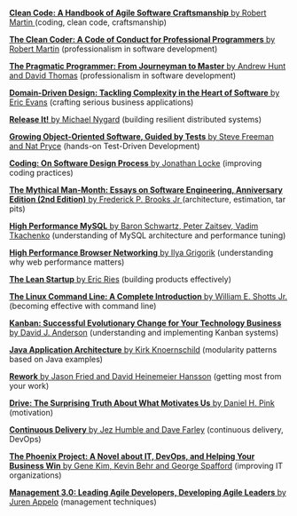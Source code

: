 [**Clean Code: A Handbook of Agile Software Craftsmanship** by Robert Martin ](http://www.amazon.com/Clean-Code-Handbook-Software-Craftsmanship/dp/0132350882) (coding, clean code, craftsmanship)

[**The Clean Coder: A Code of Conduct for Professional Programmers** by Robert Martin](http://www.amazon.com/Clean-Coder-Conduct-Professional-Programmers/dp/0137081073) (professionalism in software development)

[**The Pragmatic Programmer: From Journeyman to Master** by Andrew Hunt and David Thomas](http://www.amazon.com/Pragmatic-Programmer-Journeyman-Master/dp/020161622X) (professionalism in software development)

[**Domain-Driven Design: Tackling Complexity in the Heart of Software** by Eric Evans](http://www.amazon.com/Domain-Driven-Design-Tackling-Complexity-Software/dp/0321125215) (crafting serious business applications)

[**Release It!** by Michael Nygard](http://www.amazon.com/Release-Production-Ready-Software-Pragmatic-Programmers/dp/0978739213) (building resilient distributed systems)

[**Growing Object-Oriented Software, Guided by Tests** by Steve Freeman and Nat Pryce](http://www.amazon.com/Growing-Object-Oriented-Software-Guided-Tests/dp/0321503627) (hands-on Test-Driven Development)

[**Coding: On Software Design Process** by Jonathan Locke](http://www.amazon.com/Coding-Software-Process-Jonathan-Locke/dp/0615404820) (improving coding practices)

[**The Mythical Man-Month: Essays on Software Engineering, Anniversary Edition (2nd Edition)** by Frederick P. Brooks Jr ](http://www.amazon.com/The-Mythical-Man-Month-Engineering-Anniversary/dp/0201835959) (architecture, estimation, tar pits)

[**High Performance MySQL** by Baron Schwartz, Peter Zaitsev, Vadim Tkachenko](http://shop.oreilly.com/product/0636920022343.do) (understanding of MySQL architecture and performance tuning)

[**High Performance Browser Networking** by Ilya Grigorik](http://chimera.labs.oreilly.com/books/1230000000545) (understanding why web performance matters)

[**The Lean Startup** by Eric Ries](http://www.amazon.com/Lean-Startup-Entrepreneurs-Continuous-Innovation/dp/0307887898) (building products effectively)

[**The Linux Command Line: A Complete Introduction** by William E. Shotts Jr.](http://www.amazon.com/Linux-Command-Line-Complete-Introduction/dp/1593273894) (becoming effective with command line)

[**Kanban: Successful Evolutionary Change for Your Technology Business** by David J. Anderson](http://www.amazon.com/Kanban-Successful-Evolutionary-Technology-Business/dp/0984521402) (understanding and implementing Kanban systems)

[**Java Application Architecture** by Kirk Knoernschild](http://www.amazon.com/Java-Application-Architecture-Modularity-Patterns/dp/0321247132) (modularity patterns based on Java examples)

[**Rework** by Jason Fried and David Heinemeier Hansson](http://www.amazon.com/Rework-Jason-Fried/dp/0307463745) (getting most from your work)

[**Drive: The Surprising Truth About What Motivates Us** by Daniel H. Pink](http://www.amazon.com/Drive-Surprising-Truth-About-Motivates/dp/1594484805) (motivation)

[**Continuous Delivery** by Jez Humble and Dave Farley](http://www.amazon.com/Continuous-Delivery-Deployment-Automation-Addison-Wesley/dp/0321601912) (continuous delivery, DevOps)

[**The Phoenix Project: A Novel about IT, DevOps, and Helping Your Business Win** by Gene Kim, Kevin Behr and George Spafford](http://www.amazon.com/Phoenix-Project-DevOps-Helping-Business/dp/0988262509) (improving IT organizations) 

[**Management 3.0: Leading Agile Developers, Developing Agile Leaders** by Juren Appelo](http://www.amazon.co.uk/Management-3-0-Leading-Developers-Developing-ebook/dp/B004ISL6JY/ref=sr_1_1?ie=UTF8&qid=1420628609&sr=8-1&keywords=Management+3.0) (management techniques) 
